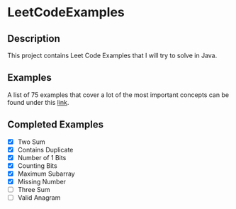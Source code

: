 # LeetCodeExamples

## Description

This project contains Leet Code Examples that I will try to solve in Java.

## Examples

A list of 75 examples that cover a lot of the most important concepts can be found under this [link](https://leetcode.com/discuss/general-discussion/460599/blind-75-leetcode-questions).

## Completed Examples

-[x] Two Sum  
-[x] Contains Duplicate  
-[x] Number of 1 Bits  
-[x] Counting Bits    
-[x] Maximum Subarray  
-[x] Missing Number  
-[ ] Three Sum  
-[ ] Valid Anagram  
